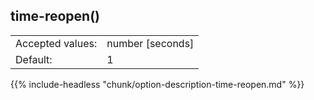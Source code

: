 ---
---
<!-- DISCLAIMER: This file is based on the syslog-ng Open Source Edition documentation https://github.com/balabit/syslog-ng-ose-guides/commit/2f4a52ee61d1ea9ad27cb4f3168b95408fddfdf2 and is used under the terms of The syslog-ng Open Source Edition Documentation License. The file has been modified by Axoflow. -->

## time-reopen()

|                  |                    |
| ---------------- | ------------------ |
| Accepted values: | number [seconds] |
| Default:         | 1                  |

{{% include-headless "chunk/option-description-time-reopen.md" %}}

